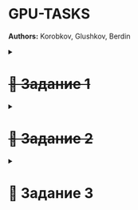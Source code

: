 # GPU-TASKS  

**Authors:** Korobkov, Glushkov, Berdin  


<details>
<summary>  <h1> <s> 📌 Задание 1 </s> </h1>   </summary>
  
### ✅ Часть 1  
Написать программу на языке **CUDA C/C++**, вычисляющую функцию от вещественных аргументов (из предложенного списка) в двух реализациях:  
- для **CPU**  
- для **GPU**

Для представления чисел использовать тип **`float`**.  

---

### ✅ Часть 2  
Добавить в программу функциональность:  
- **Сравнение по времени выполнения**  
  - GPU: использовать события CUDA (**`cudaEvent_t`**)  
  - CPU: использовать таймеры высокого разрешения (**`CLOCK_PROCESS_CPUTIME_ID`** или `std::chrono::high_resolution_clock`)  
- **Сравнение результатов вычислений**  
  - метрика: модуль разности значений  
  - если результат векторный → применить метрику к каждой паре и взять **максимум**  

---

### ✅ Часть 3  
Провести вычислительный эксперимент:  
- построить **графики вычислительных сложностей** двух реализаций (CPU vs GPU)  
- выполнить анализ и интерпретацию результатов  

---

### ✅ Часть 4  
Подготовить **отчёт**, который должен содержать:  
1. Исходный код программы  
2. Названия используемых **GPU** и **CPU**  
3. Графики вычислительных сложностей  
4. Описание полученных графиков  

---

### ✅ Часть 5  
Ответить на вопросы о работе программы и её исходном коде.  

---

</details>

<details> 

<summary>  <h1> <s> 📌 Задание 2 </s> </h1>   </summary>

### ✅ Часть 1  
Реализовать класс Matrix (см. рис. 1), который представляет собой фасад,
объединяющий:
- агрегацию с классом Data через std::shared_ptr (для разделения
данных между матрицами);
- композицию с классом MatrixView (каждый экземпляр Matrix имеет
собственное представление);
- единый упрощённый интерфейс для работы с матрицами

---

### ✅ Часть 2  
Реализовать класс MatrixView, предоставляющий интерфейс для доступа
к элементам матрицы на устройстве (чтение и запись по индексам, **`rowmajor`**). Класс должен быть тривиально-копируемым.

---

### ✅ Часть 3  
Реализовать кёрнел **`kernel_matmul_naive`**, который принимает объекты
**`MatrixView`** по значению и вычисляет произведение матриц без использования разделяемой памяти.

---

### ✅ Часть 4  
Перегрузить оператор `operator*` для класса Matrix, который вызывает
kernel_matmul_naive.

---

### ✅ Часть 5  
Используя фреймворк **`Google Test`**, разработать модульные тесты для
operator* со следующими размерами матриц: `A (m × k)` и `B (k × n)`,
где m, n, k ∈ {1, 2, 3, 127, 128, 129, 512}. В качестве эталона для сравнения
использовать результат аналогичной операции для **`Eigen::MatrixXf`**; для
верификации результатов применять метод **`Eigen::MatrixXf::isApprox`** с
абсолютной точностью 10−5.

---

### ✅ Часть 6  
Используя фреймворк **`Google Benchmark`**, разработать бенчмарки для
`operator*` со следующими размерами матриц: `n×n`, где `n ∈ {16, 32, 64, 128,
256, 512, 1024}`. Бенчмарки должны игнорировать время, затраченное на выделение, копирование и освобождение памяти. Для корректного измерения
времени выполнения CUDA-кода необходимо использовать **`CUDA Events
API`**.

---

### ✅ Часть 7  
Построить график реальной вычислительной сложности (`real complexity`,
пример на рис. 2) `operator*` для умножения матриц типа `Matrix` и аналогичный график для умножения матриц типа **`Eigen::MatrixXf`**.

---

### ✅ Часть 8  
Построить график ускорения (speedup, пример на рис. 3) `operator*`
для умножения матриц типа `Matrix` относительно `operator*` для
**`Eigen::MatrixX`f**.

---

### ✅ Часть 9  
Сравнить экспериментальные результаты с теоретическими оценками вычислительной сложности.

---

### ✅ Часть 10  
Подготовить отчёт, содержащий:
- ключевые фрагменты реализованного кода;
- ссылку на репозиторий с полной реализацией;
- графики результатов измерений;
- анализ и интерпретацию полученных результатов.

---

</details>

<details>
<summary>  <h1> 📌 Задание 3 </h1>   </summary>

### ✅ Часть 1  
Разработать кёрнел ``*kernel_matmul_shmem*``, который принимает объекты
``*MatrixView*`` по значению и вычисляет произведение матриц, используя
разделяемую память в качестве буфера для обмена данными между нитями
(см. рис. 1). Для синхронизации нитей блока использовать ``*__syncthreads*``;
не использовать CUDA ``*Cooperative Groups*``;

---

### ✅ Часть 2  
Перегрузить оператор ``*operator**`` для класса ``Matrix``, используя указанный
кёрнел.

---

### ✅ Часть 3  
Используя фреймворк ``Google Test``, разработать модульные тесты для
operator* со следующими размерами матриц: ``A (m × k) и B (k × n)``,
где ``m, n, k ∈ {1, 2, 3, 127, 128, 129, 512}``. В качестве эталона для сравнения
использовать результат аналогичной операции для ``*Eigen::MatrixXf*``; для
верификации результатов применять метод ``*Eigen::MatrixXf::isApprox*`` с
абсолютной точностью 10−5.

---

### ✅ Часть 4  
Используя фреймворк ``Google Benchmark``, разработать бенчмарки для
operator* со следующими размерами матриц: ``n×n``, где ``n ∈ {16, 32, 64, 128,
256, 512, 1024}``. Бенчмарки должны игнорировать время, затраченное на выделение, копирование и освобождение памяти. Для корректного измерения
времени выполнения CUDA-кода необходимо использовать ``*CUDA Events API*``.

---

### ✅ Часть 5  
Построить график реальной вычислительной сложности умножения матриц типа ``*Matrix**`` с помощью новой реализации ``*operator**``, а также аналогичный график для предыдущей версии ``*operator**``.

---

### ✅ Часть 6  
Построить график ускорения ``(speedup)`` новой реализации ``*operator**`` относительно предыдущей версии.

---

### ✅ Часть 7  
Сравнить экспериментальные результаты с теоретическими оценками вычислительной сложности.

---

### ✅ Часть 8  
Подготовить отчёт, содержащий:
- ключевые фрагменты реализованного кода;
- ссылку на репозиторий с полной реализацией;
- графики результатов измерений;
- анализ и интерпретацию полученных результатов.

---

</details>
